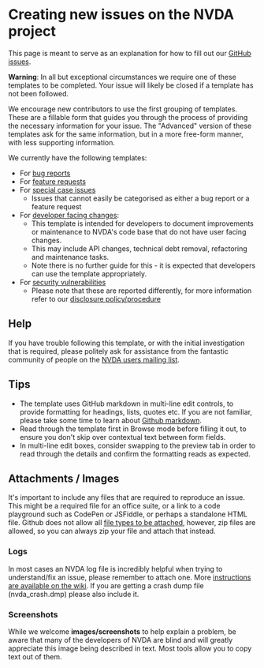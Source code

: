 # Creating new issues on the NVDA project

This page is meant to serve as an explanation for how to fill out our [GitHub issues](https://github.com/nvaccess/nvda/issues/new/choose).

**Warning**: In all but exceptional circumstances we require one of these templates to be completed.
Your issue will likely be closed if a template has not been followed.

We encourage new contributors to use the first grouping of templates.
These are a fillable form that guides you through the process of providing the necessary information for your issue.
The "Advanced" version of these templates ask for the same information, but in a more free-form manner, with less supporting information.

We currently have the following templates:

* For [bug reports](https://github.com/nvaccess/nvda-issue-form-test/issues/new?template=1-bug_report.yaml)
* For [feature requests](https://github.com/nvaccess/nvda-issue-form-test/issues/new?template=2-feature_request.yaml)
* For [special case issues](https://github.com/nvaccess/nvda-issue-form-test/issues/new?template=3-special_case_issue.yaml)
  * Issues that cannot easily be categorised as either a bug report or a feature request
* For [developer facing changes](https://github.com/nvaccess/nvda-issue-form-test/issues/new?template=4-developer_facing_changes.yaml):
  * This template is intended for developers to document improvements or maintenance to NVDA's code base that do not have user facing changes.
  * This may include API changes, technical debt removal, refactoring and maintenance tasks.
  * Note there is no further guide for this - it is expected that developers can use the template appropriately.
* For [security vulnerabilities](https://github.com/nvaccess/nvda/security/advisories/new)
  * Please note that these are reported differently, for more information refer to our [disclosure policy/procedure](https://github.com/nvaccess/nvda/blob/master/security.md)

## Help

If you have trouble following this template, or with the initial investigation that is required, please politely ask for assistance from the fantastic community of people on the [NVDA users mailing list](https://groups.google.com/a/nvaccess.org/g/nvda-users).

## Tips

* The template uses GitHub markdown in multi-line edit controls, to provide formatting for headings, lists, quotes etc.
If you are not familiar, please take some time to learn about [Github markdown](https://guides.github.com/features/mastering-markdown/).
* Read through the template first in Browse mode before filling it out, to ensure you don't skip over contextual text between form fields.
* In multi-line edit boxes, consider swapping to the preview tab in order to read through the details and confirm the formatting reads as expected.

## Attachments / Images

It's important to include any files that are required to reproduce an issue.
This might be a required file for an office suite, or a link to a code playground such as CodePen or JSFiddle, or perhaps a standalone HTML file.
Github does not allow all [file types to be attached](https://help.github.com/articles/file-attachments-on-issues-and-pull-requests/), however, zip files are allowed, so you can always zip your file and attach that instead.

### Logs

In most cases an NVDA log file is incredibly helpful when trying to understand/fix an issue, please remember to attach one.
More [instructions are available on the wiki](https://github.com/nvaccess/nvda/wiki/LogFilesAndCrashDumps).
If you are getting a crash dump file (nvda_crash.dmp) please also include it.

### Screenshots

While we welcome **images/screenshots** to help explain a problem, be aware that many of the developers of NVDA are blind and will greatly appreciate this image being described in text.
Most tools allow you to copy text out of them.
